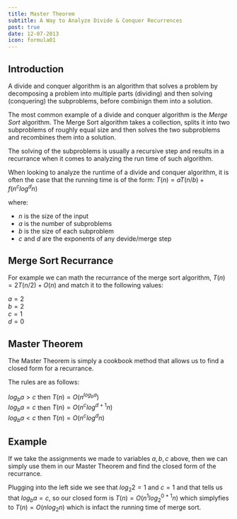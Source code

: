 ```yaml
---
title: Master Theorem
subtitle: A Way to Analyze Divide & Conquer Recurrences
post: true
date: 12-07-2013
icon: formula01
---
```



## Introduction
A divide and conquer algorithm is an algorithm that solves a problem by 
decomposing a problem into multiple parts (dividing) and then solving (conquering)
the subproblems, before combinign them into a solution. 

The most common example of a divide and conquer algorithm is the *Merge Sort*
algorithm. The Merge Sort algorithm takes a collection, splits it into two 
subproblems of roughly equal size and then solves the two subproblems and recombines
them into a solution. 

The solving of the subproblems is usually a recursive step and results in a 
recurrance when it comes to analyzing the run time of such algorithm.

When looking to analyze the runtime of a divide and conquer algorithm, it is 
often the case that the running time is of the form: $T(n) = aT(n/b) + f(n^c log^d{n})$

where:

- $n$ is the size of the input
- $a$ is the number of subproblems
- $b$ is the size of each subproblem
- $c$ and $d$ are the exponents of any devide/merge step


## Merge Sort Recurrance

For example we can math the recurrance of the merge sort algorithm, $T(n) = 2T(n/2) + O(n)$
and match it to the following values:

$a = 2$<br>
$b = 2$<br>
$c = 1$<br>
$d = 0$<br>

## Master Theorem

The Master Theorem is simply a cookbook method that allows us to find a closed form for a recurrance.

The rules are as follows:

$log_b{a} > c$ then $T(n) = O (n^{log_b{a}})$  <br>
$log_b{a} = c$ then $T(n) = O (n^c {log}^{d+1}{n})$ <br>
$log_b{a} < c$ then $T(n) = O (n^c {log}^{d}{n})$ 

## Example

If we take the assignments we made to variables $a,b,c$ above, then we can simply use them in our 
Master Theorem and find the closed form of the recurrance.

Plugging into the left side we see that $log_2{2} = 1$ and $c = 1$ and that tells
us that $log_b{a} = c$, so our closed form is $T(n) = O (n^1 {log}^{0+1}_2{n})$ 
which simplyfies to $T(n) = O(n log_2{n})$ which is infact the running time of merge sort.
